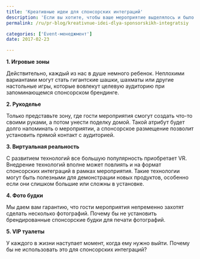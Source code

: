 ```yaml
---
title: 'Креативные идеи для спонсорских интеграций'
description: 'Если вы хотите, чтобы ваше мероприятие выделялось и было привлекательно для спонсоров, вы непременно должны быть не просто в курсе последних спонсорских тенденций – нужно развивать новые идеи и концепции для спонсорских интеграций. Размещение традиционных баннеров и логотипов осталось в прошлом. Консалтинговая группа «Полилог» хотела бы поделиться элементами для вдохновения.'
permalink: /ru/pr-blog/kreativnue-idei-dlya-sponsorskikh-integratsiy

categories: ['Event-менеджмент']
date: 2017-02-23

---
```

<p><strong>1. Игровые зоны</strong></p>
<p>Действительно, каждый из нас в душе немного ребенок. Неплохими вариантами могут стать гигантские шашки, шахматы или другие настольные игры, которые вовлекут целевую аудиторию при запоминающемся спонсорском брендинге.</p>
<p><strong>2. Рукоделье</strong></p>
<p>Только представьте зону, где гости мероприятия смогут создать что-то своими руками, а потом унести поделку домой. Такой атрибут будет долго напоминать о мероприятии, а спонсорское размещение позволит установить прямой контакт с аудиторией.</p>
<p><strong>3. Виртуальная реальность</strong></p>
<p>С развитием технологий все большую популярность приобретает VR. Внедрение технологий вполне может повлиять и на формат спонсорских интеграций в рамках мероприятия. Такие технологии могут быть полезными для демонстрации новых продуктов, особенно если они слишком большие или сложны в установке.</p>
<p><strong>4. Фото будки</strong></p>
<p>Мы даем вам гарантию, что гости мероприятия непременно захотят сделать несколько фотографий. Почему бы не установить брендированные спонсорские будки для печати фотографий.</p>
<p><strong>5. VIP туалеты</strong></p>
<p>У каждого в жизни наступает момент, когда ему нужно выйти. Почему бы не использовать это для спонсорских интеграций?</p>

